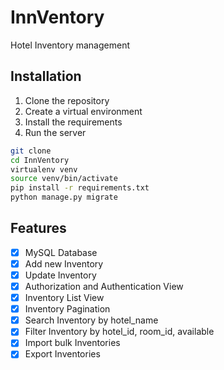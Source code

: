 # InnVentory
Hotel Inventory management

## Installation
1. Clone the repository
2. Create a virtual environment
3. Install the requirements
4. Run the server

```bash
git clone
cd InnVentory
virtualenv venv
source venv/bin/activate
pip install -r requirements.txt
python manage.py migrate
```

## Features
- [x] MySQL Database
- [x] Add new Inventory
- [x] Update Inventory
- [x] Authorization and Authentication View
- [x] Inventory List View
- [x] Inventory Pagination
- [x] Search Inventory by hotel_name
- [x] Filter Inventory by hotel_id, room_id, available
- [x] Import bulk Inventories
- [x] Export Inventories
